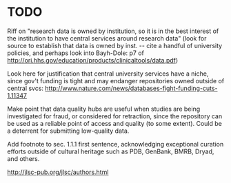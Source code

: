 # TODO

Riff on "research data is owned by institution, so it is in the best
interest of the institution to have central services around research
data" (look for source to establish that data is owned by inst. --
cite a handful of university policies, and perhaps look into
Bayh-Dole: p7 of
http://ori.hhs.gov/education/products/clinicaltools/data.pdf)

Look here for justification that central university services have a
niche, since gov't funding is tight and may endanger repositories
owned outside of central svcs:
http://www.nature.com/news/databases-fight-funding-cuts-1.11347

Make point that data quality hubs are useful when studies are being
investigated for fraud, or considered for retraction, since the
repository can be used as a reliable point of access and quality (to
some extent).  Could be a deterrent for submitting low-quality data.

Add footnote to sec. 1.1.1 first sentence, acknowledging exceptional
curation efforts outside of cultural heritage such as PDB, GenBank,
BMRB, Dryad, and others.

http://jlsc-pub.org/jlsc/authors.html
